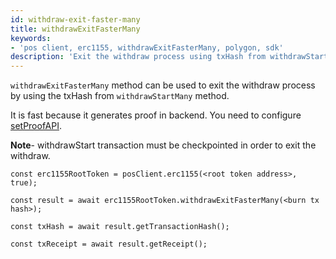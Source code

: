```yaml
---
id: withdraw-exit-faster-many
title: withdrawExitFasterMany
keywords: 
- 'pos client, erc1155, withdrawExitFasterMany, polygon, sdk'
description: 'Exit the withdraw process using txHash from withdrawStartMany.'
---
```


`withdrawExitFasterMany` method can be used to exit the withdraw process by using the txHash from `withdrawStartMany` method.

It is fast because it generates proof in backend. You need to configure [setProofAPI](/docs/develop/ethereum-polygon/matic-js/set-proof-api).


**Note**- withdrawStart transaction must be checkpointed in order to exit the withdraw.

```
const erc1155RootToken = posClient.erc1155(<root token address>, true);

const result = await erc1155RootToken.withdrawExitFasterMany(<burn tx hash>);

const txHash = await result.getTransactionHash();

const txReceipt = await result.getReceipt();

```
